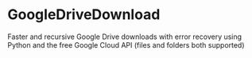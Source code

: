 # GoogleDriveDownload
Faster and recursive Google Drive downloads with error recovery using Python and the free Google Cloud API (files and folders both supported)
